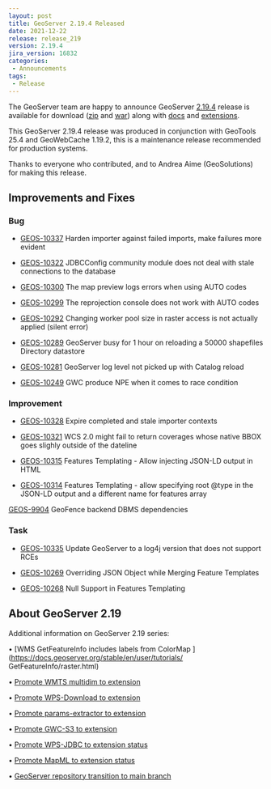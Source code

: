 ```yaml
---
layout: post
title: GeoServer 2.19.4 Released
date: 2021-12-22
release: release_219
version: 2.19.4
jira_version: 16832
categories: 
 - Announcements
tags:
 - Release
---
```


The GeoServer team are happy to announce GeoServer
[2.19.4](/release/2.19.4/) release is available for download
([zip](https://sourceforge.net/projects/geoserver/files/GeoServer/2.19.4/geoserver-2.19.4-bin.zip/download)
and
[war](https://sourceforge.net/projects/geoserver/files/GeoServer/2.19.4/geoserver-2.19.4-war.zip/download))
along with
[docs](https://sourceforge.net/projects/geoserver/files/GeoServer/2.19.4/geoserver-2.19.4-htmldoc.zip/download)
and
[extensions](https://sourceforge.net/projects/geoserver/files/GeoServer/2.19.4/extensions/).
 
 This GeoServer 2.19.4 release was produced in conjunction with GeoTools 25.4 and GeoWebCache 1.19.2, this is a maintenance release recommended for production systems.
 
 Thanks to everyone who contributed, and to Andrea Aime (GeoSolutions) for making this release.
 
## Improvements and Fixes

### Bug

* [GEOS-10337](https://osgeo-org.atlassian.net/browse/GEOS-10337) Harden importer against failed imports, make failures more evident

* [GEOS-10322](https://osgeo-org.atlassian.net/browse/GEOS-10322) JDBCConfig community module does not deal with stale connections to the database

* [GEOS-10300](https://osgeo-org.atlassian.net/browse/GEOS-10300) The map preview logs errors when using AUTO codes

* [GEOS-10299](https://osgeo-org.atlassian.net/browse/GEOS-10299) The reprojection console does not work with AUTO codes

* [GEOS-10292](https://osgeo-org.atlassian.net/browse/GEOS-10292) Changing worker pool size in raster access is not actually applied \(silent error\)

* [GEOS-10289](https://osgeo-org.atlassian.net/browse/GEOS-10289) GeoServer busy for 1 hour on reloading a 50000 shapefiles Directory datastore

* [GEOS-10281](https://osgeo-org.atlassian.net/browse/GEOS-10281) GeoServer log level not picked up with Catalog reload

* [GEOS-10249](https://osgeo-org.atlassian.net/browse/GEOS-10249) GWC produce NPE when it comes to race condition

### Improvement

* [GEOS-10328](https://osgeo-org.atlassian.net/browse/GEOS-10328) Expire completed and stale importer contexts

* [GEOS-10321](https://osgeo-org.atlassian.net/browse/GEOS-10321) WCS 2.0 might fail to return coverages whose native BBOX goes slighly outside of the dateline

* [GEOS-10315](https://osgeo-org.atlassian.net/browse/GEOS-10315) Features Templating - Allow injecting JSON-LD output in HTML

* [GEOS-10314](https://osgeo-org.atlassian.net/browse/GEOS-10314) Features Templating - allow specifying root @type in the JSON-LD output and a different  name for features array

[GEOS-9904](https://osgeo-org.atlassian.net/browse/GEOS-9904) GeoFence backend DBMS dependencies

### Task

* [GEOS-10335](https://osgeo-org.atlassian.net/browse/GEOS-10335) Update GeoServer to a log4j version that does not support RCEs

* [GEOS-10269](https://osgeo-org.atlassian.net/browse/GEOS-10269) Overriding JSON Object while Merging Feature Templates

* [GEOS-10268](https://osgeo-org.atlassian.net/browse/GEOS-10268) Null Support in Features Templating


## About GeoServer 2.19
 
 Additional information on GeoServer 2.19 series:
 
 • [WMS GetFeatureInfo includes labels from ColorMap ](https://docs.geoserver.org/stable/en/user/tutorials/ GetFeatureInfo/raster.html)
 
 • [Promote WMTS multidim to extension](https://github.com/geoserver/geoserver/wiki/GSIP-196)
 
 • [Promote WPS-Download to extension](https://github.com/geoserver/geoserver/wiki/GSIP-195)
 
 • [Promote params-extractor to extension](https://github.com/geoserver/geoserver/wiki/GSIP-194)
 
 • [Promote GWC-S3 to extension](https://github.com/geoserver/geoserver/wiki/GSIP-193)
 
 • [Promote WPS-JDBC to extension status](https://github.com/geoserver/geoserver/wiki/GSIP-197)
 
 • [Promote MapML to extension status](https://github.com/geoserver/geoserver/wiki/GSIP-200)
 
 • [GeoServer repository transition to main branch](main-branch.html)
 
 